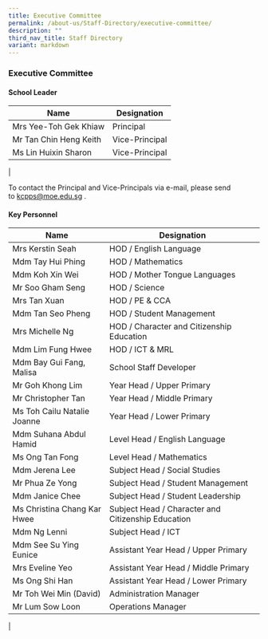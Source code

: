 ```yaml
---
title: Executive Committee
permalink: /about-us/Staff-Directory/executive-committee/
description: ""
third_nav_title: Staff Directory
variant: markdown
---
```

### **Executive Committee**
#### **School Leader**

| Name | Designation |
|---|---|
| Mrs Yee-Toh Gek Khiaw | Principal |
| Mr Tan Chin Heng Keith  | Vice-Principal |
| Ms Lin Huixin Sharon  | Vice-Principal |
|

To contact the Principal and Vice-Principals via e-mail, please send to [kcpps@moe.edu.sg](mailto:kcpps@moe.edu.sg) .

#### **Key Personnel**

| Name | Designation |
|---|---|
| Mrs Kerstin Seah | HOD / English Language |
| Mdm Tay Hui Phing  | HOD / Mathematics |
| Mdm Koh Xin Wei | HOD / Mother Tongue Languages |
| Mr Soo Gham Seng | HOD / Science  |
| Mrs Tan Xuan | HOD / PE & CCA  |
| Mdm Tan Seo Pheng | HOD / Student Management |
| Mrs Michelle Ng | HOD / Character and Citizenship Education |
| Mdm Lim Fung Hwee  | 	HOD / ICT & MRL  |
| Mdm Bay Gui Fang, Malisa    | 	School Staff Developer   |
| Mr Goh Khong Lim   | Year Head / Upper Primary   |
| Mr Christopher Tan | Year Head / Middle Primary |
| Ms Toh Cailu Natalie Joanne | Year Head / Lower Primary   |
| Mdm Suhana Abdul Hamid  | Level Head / English Language|
| Ms Ong Tan Fong  | Level Head / Mathematics |
| Mdm Jerena Lee | Subject Head / Social Studies |
| Mr Phua Ze Yong | Subject Head / Student Management |
| Mdm Janice Chee | Subject Head / Student Leadership |
| Ms Christina Chang Kar Hwee | Subject Head / Character and Citizenship Education  |
| Mdm Ng Lenni | Subject Head / ICT  |
| Mdm See Su Ying Eunice  | Assistant Year Head / Upper Primary   |
| Mrs Eveline Yeo  | Assistant Year Head / Middle Primary   |
| Ms Ong Shi Han   | Assistant Year Head / Lower Primary   |
| Mr Toh Wei Min (David) | 	Administration Manager |
| Mr Lum Sow Loon | 	Operations Manager |
|